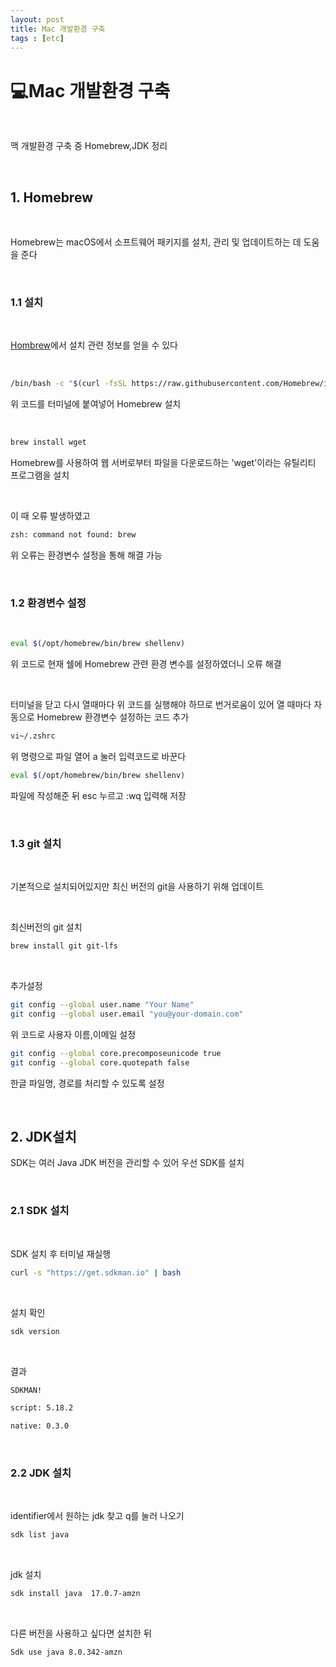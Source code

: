 ```yaml
---
layout: post
title: Mac 개발환경 구축
tags : [etc]
---
```


# 💻Mac 개발환경 구축

&nbsp;
&nbsp;

맥 개발환경 구축 중 Homebrew,JDK 정리
&nbsp;

&nbsp;

## 1. Homebrew

&nbsp;

Homebrew는 macOS에서 소프트웨어 패키지를 설치, 관리 및 업데이트하는 데 도움을 준다

&nbsp;

### 1.1 설치

&nbsp;

[Hombrew](https://brew.sh/index_ko)에서 설치 관련 정보를 얻을 수 있다

&nbsp;

```zsh
/bin/bash -c "$(curl -fsSL https://raw.githubusercontent.com/Homebrew/install/HEAD/install.sh)"
```

위 코드를 터미널에 붙여넣어 Homebrew 설치

&nbsp;

```zsh
brew install wget
```

Homebrew를 사용하여 웹 서버로부터 파일을 다운로드하는 'wget'이라는 유틸리티 프로그램을 설치

&nbsp;

이 때 오류 발생하였고
&nbsp;

```zsh
zsh: command not found: brew 
```

위 오류는 환경변수 설정을 통해 해결 가능

&nbsp;

### 1.2 환경변수 설정

&nbsp;

```zsh
eval $(/opt/homebrew/bin/brew shellenv)
```

위 코드로 현재 쉘에 Homebrew 관련 환경 변수를 설정하였더니 오류 해결

&nbsp;

터미널을 닫고 다시 열때마다 위 코드를 실행해야 하므로 번거로움이 있어 열 때마다 자동으로 Homebrew 환경변수 설정하는 코드 추가

```zsh
vi~/.zshrc
```

위 명령으로 파일 열어 a 눌러 입력코드로 바꾼다

```zsh
eval $(/opt/homebrew/bin/brew shellenv)
```

파일에 작성해준 뒤 esc 누르고 :wq 입력해 저장

&nbsp;

### 1.3 git 설치

&nbsp;

기본적으로 설치되어있지만 최신 버전의 git을 사용하기 위해 업데이트

&nbsp;

최신버전의 git 설치

```zsh
brew install git git-lfs
```

&nbsp;

추가설정
&nbsp;

```zsh
git config --global user.name "Your Name"
git config --global user.email "you@your-domain.com"
```

위 코드로 사용자 이름,이메일 설정
&nbsp;

```zsh
git config --global core.precomposeunicode true
git config --global core.quotepath false
```

한글 파일명, 경로를 처리할 수 있도록 설정

&nbsp;

## 2. JDK설치

SDK는 여러 Java JDK 버전을 관리할 수 있어 우선 SDK를 설치

&nbsp;

### 2.1 SDK 설치

&nbsp;

SDK 설치 후 터미널 재실행

```zsh
curl -s "https://get.sdkman.io" | bash
```

&nbsp;

설치 확인

```zsh
sdk version
```

&nbsp;

결과

```zsh
SDKMAN!

script: 5.18.2

native: 0.3.0
```

&nbsp;

### 2.2 JDK 설치

&nbsp;

identifier에서 원하는 jdk 찾고 q를 눌러 나오기

```zsh
sdk list java
```

&nbsp;

jdk 설치

```zsh
sdk install java  17.0.7-amzn
```

&nbsp;

다른 버전을 사용하고 싶다면 설치한 뒤

```zsh
Sdk use java 8.0.342-amzn
```

&nbsp;

&nbsp;
